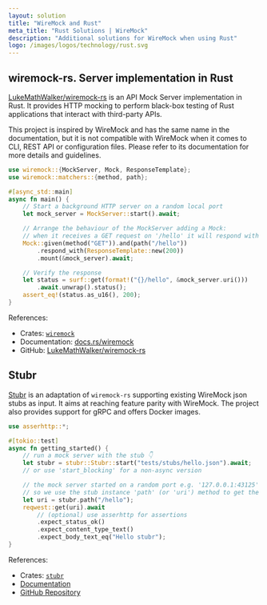 ```yaml
---
layout: solution
title: "WireMock and Rust"
meta_title: "Rust Solutions | WireMock"
description: "Additional solutions for WireMock when using Rust"
logo: /images/logos/technology/rust.svg
---
```


## wiremock-rs. Server implementation in Rust

[LukeMathWalker/wiremock-rs](https://github.com/LukeMathWalker/wiremock-rs) is an API Mock Server implementation in Rust.
It provides HTTP mocking to perform black-box testing of Rust applications that interact with third-party APIs.

This project is inspired by WireMock and has the same name in the documentation,
but it is not compatible with WireMock when it comes to CLI, REST API or configuration files.
Please refer to its documentation for more details and guidelines.

```rust
use wiremock::{MockServer, Mock, ResponseTemplate};
use wiremock::matchers::{method, path};

#[async_std::main]
async fn main() {
    // Start a background HTTP server on a random local port
    let mock_server = MockServer::start().await;

    // Arrange the behaviour of the MockServer adding a Mock:
    // when it receives a GET request on '/hello' it will respond with a 200.
    Mock::given(method("GET")).and(path("/hello"))
        .respond_with(ResponseTemplate::new(200))
        .mount(&mock_server).await;

    // Verify the response
    let status = surf::get(format!("{}/hello", &mock_server.uri()))
        .await.unwrap().status();
    assert_eq!(status.as_u16(), 200);
}
```

References:

- Crates: [`wiremock`](https://crates.io/crates/wiremock)
- Documentation: [docs.rs/wiremock](https://docs.rs/wiremock/latest/wiremock/)
- GitHub: [LukeMathWalker/wiremock-rs](https://github.com/LukeMathWalker/wiremock-rs)

## Stubr

[Stubr](https://github.com/beltram/stubr) is an adaptation of `wiremock-rs`
supporting existing WireMock json stubs as input.
It aims at reaching feature parity with WireMock.
The project also provides support for gRPC and offers Docker images.

```rust
use asserhttp::*;

#[tokio::test]
async fn getting_started() {
    // run a mock server with the stub 👇
    let stubr = stubr::Stubr::start("tests/stubs/hello.json").await;
    // or use 'start_blocking' for a non-async version

    // the mock server started on a random port e.g. '127.0.0.1:43125'
    // so we use the stub instance 'path' (or 'uri') method to get the address back
    let uri = stubr.path("/hello");
    reqwest::get(uri).await
        // (optional) use asserhttp for assertions
        .expect_status_ok()
        .expect_content_type_text()
        .expect_body_text_eq("Hello stubr");
}
```

References:

- Crates: [`stubr`](https://crates.io/crates/stubr)
- [Documentation](https://beltram.github.io/stubr/html/)
- [GitHub Repository](https://github.com/beltram/stubr)
